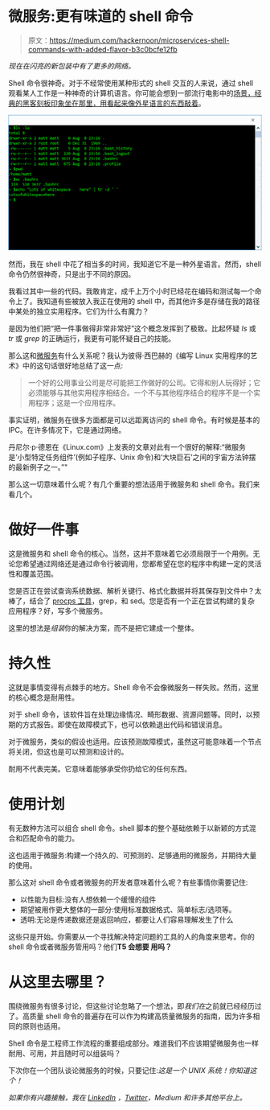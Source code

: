# 微服务:更有味道的 shell 命令

> 原文：<https://medium.com/hackernoon/microservices-shell-commands-with-added-flavor-b3c0bcfe12fb>

*现在在闪亮的新包装中有了更多的网络。*

Shell 命令很神奇。对于不经常使用某种形式的 shell 交互的人来说，通过 shell 观看某人工作是一种神奇的计算机语言。你可能会想到一部流行电影中的[场景，经典的黑客刻板印象坐在那里，](https://www.youtube.com/watch?v=dFUlAQZB9Ng)[用看起来像外星语言的东西敲着](https://hackernoon.com/tagged/typing)。

![](img/820ae1407251f1f5dfe01120ec83e630.png)

然而，我在 shell 中花了相当多的时间，我知道它不是一种外星语言。然而，shell 命令仍然很神奇，只是出于不同的原因。

我看过其中一些的代码。我敢肯定，成千上万个小时已经花在编码和测试每一个命令上了。我知道有些被放入我正在使用的 shell 中，而其他许多是存储在我的路径中某处的独立实用程序。它们为什么有魔力？

是因为他们把“把一件事做得非常非常好”这个概念发挥到了极致。比起怀疑 *ls* 或 *tr* 或 *grep* 的正确运行，我更有可能怀疑自己的技能。

那么这和[微服务](https://hackernoon.com/tagged/microservices)有什么关系呢？我认为彼得·西巴赫的《编写 Linux 实用程序的艺术》中的这句话很好地总结了这一点:

> 一个好的公用事业公司是尽可能把工作做好的公司。它得和别人玩得好；它必须能够与其他实用程序相结合。一个不与其他程序结合的程序不是一个实用程序；这是一个应用程序。

事实证明，微服务在很多方面都是可以远距离访问的 shell 命令。有时候是基本的 IPC。在许多情况下，它是通过网络。

丹尼尔·p·德恩在《Linux.com》上发表的文章对此有一个很好的解释:“微服务是‘小型特定任务组件’(例如子程序、Unix 命令)和‘大块巨石’之间的宇宙方法钟摆的最新例子之一。”"

那么这一切意味着什么呢？有几个重要的想法适用于微服务和 shell 命令。我们来看几个。

# 做好一件事

这是微服务和 shell 命令的核心。当然，这并不意味着它必须局限于一个用例。无论您希望通过网络还是通过命令行被调用，您都希望在您的程序中构建一定的灵活性和覆盖范围。

您是否正在尝试查询系统数据、解析关键行、格式化数据并将其保存到文件中？太棒了，结合了 [procps 工具](https://gitlab.com/procps-ng/procps)，grep，和 sed。您是否有一个正在尝试构建的复杂应用程序？好，写多个微服务。

这里的想法是*组装*你的解决方案，而不是把它建成一个整体。

# 持久性

这就是事情变得有点棘手的地方。Shell 命令不会像微服务一样失败。然而，这里的核心概念是耐用性。

对于 shell 命令，该软件旨在处理边缘情况、畸形数据、资源问题等。同时，以预期的方式报告。即使在故障模式下，也可以依赖退出代码和错误消息。

对于微服务，类似的假设也适用。应该预测故障模式，虽然这可能意味着一个节点将关闭，但这也是可以预测和设计的。

耐用不代表完美。它意味着能够承受你扔给它的任何东西。

# 使用计划

有无数种方法可以组合 shell 命令。shell 脚本的整个基础依赖于以新颖的方式混合和匹配命令的能力。

这也适用于微服务:构建一个持久的、可预测的、足够通用的微服务，并期待大量的使用。

那么这对 shell 命令或者微服务的开发者意味着什么呢？有些事情你需要记住:

*   以性能为目标:没有人想依赖一个缓慢的组件
*   期望被用作更大整体的一部分:使用标准数据格式、简单标志/选项等。
*   透明:无论是传递数据还是返回响应，都要让人们容易理解发生了什么

这些只是开始。你需要从一个寻找解决特定问题的工具的人的角度来思考。你的 shell 命令或者微服务管用吗？他们**T5 会想要 用吗？**

# 从这里去哪里？

围绕微服务有很多讨论，但这些讨论忽略了一个想法，即*我们在*之前就已经经历过了。高质量 shell 命令的普遍存在可以作为构建高质量微服务的指南，因为许多相同的原则也适用。

Shell 命令是工程师工作流程的重要组成部分。难道我们不应该期望微服务也一样耐用、可用，并且随时可以组装吗？

下次你在一个团队谈论微服务的时候，只要记住:*这是一个 UNIX 系统！你知道这个！*

*如果你有兴趣接触，我在* [*LinkedIn*](https://goo.gl/2tySiH) *，*[*Twitter*](https://goo.gl/xAvf1h)*，Medium 和许多其他平台上。*